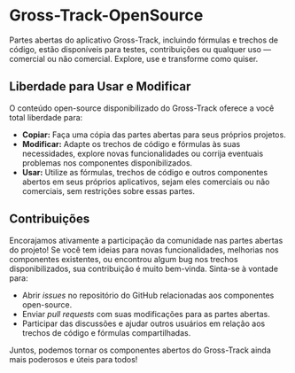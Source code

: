 # Gross-Track-OpenSource
Partes abertas do aplicativo Gross-Track, incluindo fórmulas e trechos de código, estão disponíveis para testes, contribuições ou qualquer uso — comercial ou não comercial. Explore, use e transforme como quiser.

## Liberdade para Usar e Modificar
O conteúdo open-source disponibilizado do Gross-Track oferece a você total liberdade para:
* **Copiar:** Faça uma cópia das partes abertas para seus próprios projetos.
* **Modificar:** Adapte os trechos de código e fórmulas às suas necessidades, explore novas funcionalidades ou corrija eventuais problemas nos componentes disponibilizados.
* **Usar:** Utilize as fórmulas, trechos de código e outros componentes abertos em seus próprios aplicativos, sejam eles comerciais ou não comerciais, sem restrições sobre essas partes.

## Contribuições
Encorajamos ativamente a participação da comunidade nas partes abertas do projeto! Se você tem ideias para novas funcionalidades, melhorias nos componentes existentes, ou encontrou algum bug nos trechos disponibilizados, sua contribuição é muito bem-vinda. Sinta-se à vontade para:
* Abrir *issues* no repositório do GitHub relacionadas aos componentes open-source.
* Enviar *pull requests* com suas modificações para as partes abertas.
* Participar das discussões e ajudar outros usuários em relação aos trechos de código e fórmulas compartilhadas.

Juntos, podemos tornar os componentes abertos do Gross-Track ainda mais poderosos e úteis para todos!
